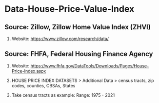 # Data-House-Price-Value-Index

## Source: Zillow, Zillow Home Value Index (ZHVI)

1. Website: https://www.zillow.com/research/data/





## Source: FHFA, Federal Housing Finance Agency

1. Website: https://www.fhfa.gov/DataTools/Downloads/Pages/House-Price-Index.aspx

2. HOUSE PRICE INDEX DATASETS > Additional Data > census tracts, zip codes, counties, CBSAs, States

3. Take census tracts as example: 
Range: 1975 - 2021
